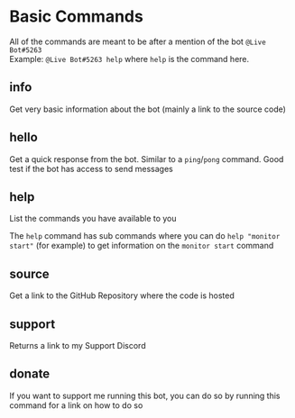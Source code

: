 # Basic Commands

All of the commands are meant to be after a mention of the bot `@Live Bot#5263`   
Example: `@Live Bot#5263 help` where `help` is the command here.

## info

Get very basic information about the bot \(mainly a link to the source code\)

## hello

Get a quick response from the bot. Similar to a `ping`/`pong` command. Good test if the bot has access to send messages

## help

List the commands you have available to you

The `help` command has sub commands where you can do `help "monitor start"` \(for example\) to get information on the `monitor start` command

## source

Get a link to the GitHub Repository where the code is hosted

## support

Returns a link to my Support Discord

## donate

If you want to support me running this bot, you can do so by running this command for a link on how to do so



